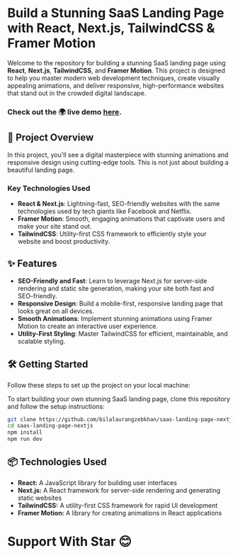 # Build a Stunning SaaS Landing Page with React, Next.js, TailwindCSS & Framer Motion

Welcome to the repository for building a stunning SaaS landing page using **React**, **Next.js**, **TailwindCSS**, and **Framer Motion**. This project is designed to help you master modern web development techniques, create visually appealing animations, and deliver responsive, high-performance websites that stand out in the crowded digital landscape.

### Check out the 🌍 live demo [here](https://main--saas-landing-page-nextjs.netlify.app/).

## 🚀 Project Overview

In this project, you'll see a digital masterpiece with stunning animations and responsive design using cutting-edge tools. This is not just about building a beautiful landing page.

### Key Technologies Used

- **React & Next.js**: Lightning-fast, SEO-friendly websites with the same technologies used by tech giants like Facebook and Netflix.
- **Framer Motion**: Smooth, engaging animations that captivate users and make your site stand out.
- **TailwindCSS**: Utility-first CSS framework to efficiently style your website and boost productivity.

## ✨ Features

- **SEO-Friendly and Fast**: Learn to leverage Next.js for server-side rendering and static site generation, making your site both fast and SEO-friendly.
- **Responsive Design**: Build a mobile-first, responsive landing page that looks great on all devices.
- **Smooth Animations**: Implement stunning animations using Framer Motion to create an interactive user experience.
- **Utility-First Styling**: Master TailwindCSS for efficient, maintainable, and scalable styling.

## 🛠️ Getting Started

Follow these steps to set up the project on your local machine:

To start building your own stunning SaaS landing page, clone this repository and follow the setup instructions:

```bash
git clone https://github.com/bilalaurangzebkhan/saas-landing-page-nextjs.git
cd saas-landing-page-nextjs
npm install
npm run dev
```

## 📦 Technologies Used
- **React:** A JavaScript library for building user interfaces
- **Next.js:** A React framework for server-side rendering and generating static websites
- **TailwindCSS:** A utility-first CSS framework for rapid UI development
- **Framer Motion:** A library for creating animations in React applications


# Support With Star 😊
